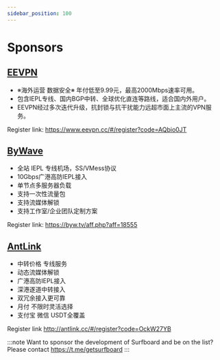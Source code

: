 ```yaml
---
sidebar_position: 100
---
```


# Sponsors

## [EEVPN](https://www.eevpn.cc/#/register?code=AQbio0JT)

- ※海外运营 数据安全※ 年付低至9.99元，最高2000Mbps速率可用。 
- 包含IEPL专线、国内BGP中转、全球优化直连等路线，适合国内外用户。
- EEVPN经过多次迭代升级，抗封锁与抗干扰能力远超市面上主流的VPN服务。

Register link: https://www.eevpn.cc/#/register?code=AQbio0JT

## [ByWave](https://byw.tv/aff.php?aff=18555)

- 全站 IEPL 专线机场，SS/VMess协议
- 10Gbps广港高防IEPL接入
- 单节点多服务器负载
- 支持一次性流量包
- 支持流媒体解锁
- 支持工作室/企业团队定制方案

Register link: https://byw.tv/aff.php?aff=18555

## [AntLink](http://antlink.cc/#/register?code=OckW27YB)

- 中转价格 专线服务
- 动态流媒体解锁
- 广港高防IEPL接入
- 深港遂道中转接入
- 双冗余接入更可靠
- 月付 不限时灵活选择 
- 支付宝 微信 USDT全覆盖

Register link http://antlink.cc/#/register?code=OckW27YB

:::note
Want to sponsor the development of Surfboard and be on the list? Please contact https://t.me/getsurfboard 
:::